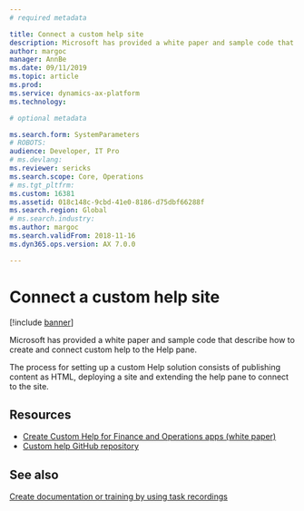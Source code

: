 ```yaml
---
# required metadata

title: Connect a custom help site
description: Microsoft has provided a white paper and sample code that describe how to create and connect custom help to the Help pane.  
author: margoc
manager: AnnBe
ms.date: 09/11/2019
ms.topic: article
ms.prod: 
ms.service: dynamics-ax-platform
ms.technology: 

# optional metadata

ms.search.form: SystemParameters
# ROBOTS: 
audience: Developer, IT Pro
# ms.devlang: 
ms.reviewer: sericks
ms.search.scope: Core, Operations
# ms.tgt_pltfrm: 
ms.custom: 16381
ms.assetid: 018c148c-9cbd-41e0-8186-d75dbf66288f
ms.search.region: Global
# ms.search.industry: 
ms.author: margoc
ms.search.validFrom: 2018-11-16
ms.dyn365.ops.version: AX 7.0.0

---
```


# Connect a custom help site

[!include [banner](../includes/banner.md)]

Microsoft has provided a white paper and sample code that describe how to create and connect custom help to the Help pane.

The process for setting up a custom Help solution consists of publishing content as HTML, deploying a site and extending the help pane to connect to the site.

## Resources

- [Create Custom Help for Finance and Operations apps (white paper)](https://go.microsoft.com/fwlink/?linkid=2041185)
- [Custom help GitHub repository](https://github.com/microsoft/dynamics356f-o-custom-help)

## See also

[Create documentation or training by using task recordings](../../dev-itpro/user-interface/task-recorder-training-docs.md)
